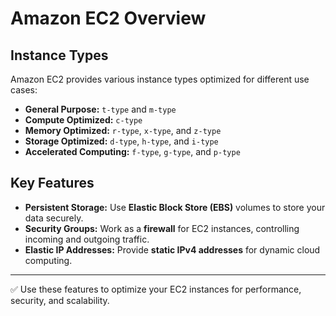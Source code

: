 # Amazon EC2 Overview

## Instance Types
Amazon EC2 provides various instance types optimized for different use cases:

- **General Purpose:** `t-type` and `m-type`
- **Compute Optimized:** `c-type`
- **Memory Optimized:** `r-type`, `x-type`, and `z-type`
- **Storage Optimized:** `d-type`, `h-type`, and `i-type`
- **Accelerated Computing:** `f-type`, `g-type`, and `p-type`

## Key Features
- **Persistent Storage:** Use **Elastic Block Store (EBS)** volumes to store your data securely.
- **Security Groups:** Work as a **firewall** for EC2 instances, controlling incoming and outgoing traffic.
- **Elastic IP Addresses:** Provide **static IPv4 addresses** for dynamic cloud computing.

---

✅ Use these features to optimize your EC2 instances for performance, security, and scalability.

